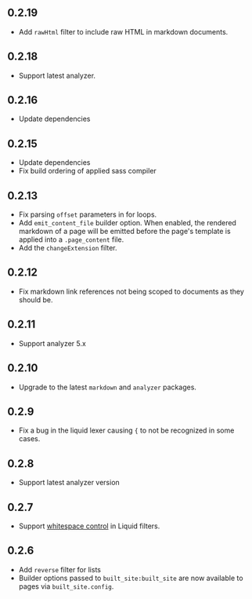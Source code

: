 ## 0.2.19

- Add `rawHtml` filter to include raw HTML in markdown documents.

## 0.2.18

- Support latest analyzer.

## 0.2.16

- Update dependencies

## 0.2.15

- Update dependencies
- Fix build ordering of applied sass compiler

## 0.2.13

- Fix parsing `offset` parameters in for loops.
- Add `emit_content_file` builder option. When enabled, the rendered markdown of a page
  will be emitted before the page's template is applied into a `.page_content` file.
- Add the `changeExtension` filter.

## 0.2.12

- Fix markdown link references not being scoped to documents as they should be.

## 0.2.11

- Support analyzer 5.x

## 0.2.10

- Upgrade to the latest `markdown` and `analyzer` packages.

## 0.2.9

- Fix a bug in the liquid lexer causing `{` to not be recognized in some cases.

## 0.2.8

- Support latest analyzer version

## 0.2.7

- Support [whitespace control](https://shopify.github.io/liquid/basics/whitespace/)
  in Liquid filters.

## 0.2.6

- Add `reverse` filter for lists
- Builder options passed to `built_site:built_site` are now available to pages
  via `built_site.config`.
